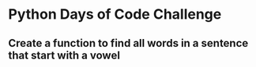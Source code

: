 # Python Days of Code Challenge

## Create a function to find all words in a sentence that start with a vowel
